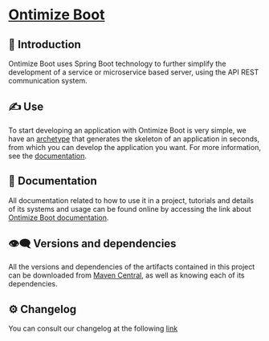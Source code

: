 # [Ontimize Boot](https://ontimize.github.io/newdocs/)

## 📜 Introduction

Ontimize Boot uses Spring Boot technology to further simplify the development of a service or microservice based server, using the API REST communication system.

## ✍ Use

To start developing an application with Ontimize Boot is very simple, we have an [archetype](https://ontimize.github.io/ontimize-boot/getting_started/) that generates the skeleton of an application in seconds, from which you can develop the application you want. For more information, see the [documentation](https://ontimize.github.io/newdocs/).

## 💼 Documentation

All documentation related to how to use it in a project, tutorials and details of its systems and usage can be found online by accessing the link about [Ontimize Boot documentation](https://ontimize.github.io/newdocs/).

## 👁️‍🗨️ Versions and dependencies

All the versions and dependencies of the artifacts contained in this project can be downloaded from [Maven Central](https://central.sonatype.dev/namespace/com.ontimize.boot), as well as knowing each of its dependencies.

## :gear: Changelog

You can consult our changelog at the following [link](https://github.com/ontimize/ontimize-boot/blob/develop/CHANGELOG.md)
